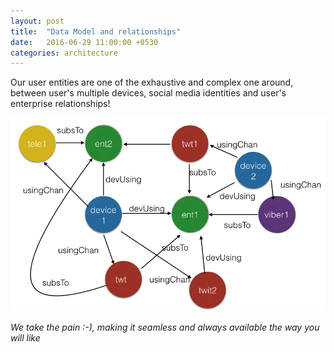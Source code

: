```yaml
---
layout: post
title:  "Data Model and relationships"
date:   2016-06-29 11:00:00 +0530
categories: architecture
---
```


Our user entities are one of the exhaustive and complex one around, between user's multiple devices, social media identities and user's enterprise relationships!

![Model](/resources/images/user_entities.001.jpeg "User data entity model, example")

*We take the pain :-), making it seamless and always available the way you will like*
